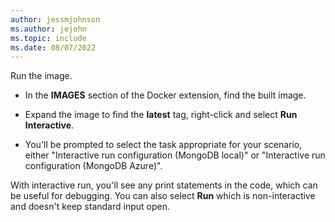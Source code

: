 ```yaml
---
author: jessmjohnson
ms.author: jejohn
ms.topic: include
ms.date: 08/07/2022
---
```


Run the image.

* In the **IMAGES** section of the Docker extension, find the built image.

* Expand the image to find the **latest** tag, right-click and select **Run Interactive**.

* You'll be prompted to select the task appropriate for your scenario, either "Interactive run configuration (MongoDB local)" or "Interactive run configuration (MongoDB Azure)".

With interactive run, you'll see any print statements in the code, which can be useful for debugging. You can also select **Run** which is non-interactive and doesn't keep standard input open.
